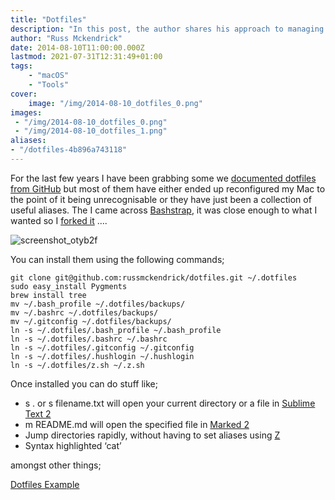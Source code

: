 ```yaml
---
title: "Dotfiles"
description: "In this post, the author shares his approach to managing dotfiles, the hidden configuration files that customize the user's computing environment. The author discusses his previous experiences with pre-built dotfile collections and explains how he has forked the 'Bashstrap' project to create his own customized dotfile setup. The post includes instructions for installing the author's dotfiles and highlights some of the key features and functionalities they provide."
author: "Russ Mckendrick"
date: 2014-08-10T11:00:00.000Z
lastmod: 2021-07-31T12:31:49+01:00
tags:
    - "macOS"
    - "Tools"
cover:
    image: "/img/2014-08-10_dotfiles_0.png" 
images:
 - "/img/2014-08-10_dotfiles_0.png"
 - "/img/2014-08-10_dotfiles_1.png"
aliases:
- "/dotfiles-4b896a743118"
---
```


For the last few years I have been grabbing some we [documented dotfiles from GitHub](https://github.com/search?o=desc&q=dotfiles&ref=cmdform&s=stars&type=Repositories) but most of them have either ended up reconfigured my Mac to the point of it being unrecognisable or they have just been a collection of useful aliases. The I came across [Bashstrap](https://github.com/barryclark/bashstrap), it was close enough to what I wanted so I [forked it](https://github.com/russmckendrick/dotfiles) ….

![screenshot_otyb2f](/img/2014-08-10_dotfiles_1.png)

You can install them using the following commands;

```
git clone git@github.com:russmckendrick/dotfiles.git ~/.dotfiles
sudo easy_install Pygments
brew install tree
mv ~/.bash_profile ~/.dotfiles/backups/
mv ~/.bashrc ~/.dotfiles/backups/
mv ~/.gitconfig ~/.dotfiles/backups/
ln -s ~/.dotfiles/.bash_profile ~/.bash_profile
ln -s ~/.dotfiles/.bashrc ~/.bashrc
ln -s ~/.dotfiles/.gitconfig ~/.gitconfig
ln -s ~/.dotfiles/.hushlogin ~/.hushlogin
ln -s ~/.dotfiles/z.sh ~/.z.sh
```

Once installed you can do stuff like;

- s . or s filename.txt will open your current directory or a file in [Sublime Text 2](http://www.sublimetext.com/2)
- m README.md will open the specified file in [Marked 2](http://marked2app.com/)
- Jump directories rapidly, without having to set aliases using [Z](https://github.com/rupa/z)
- Syntax highlighted ‘cat’

amongst other things;

[Dotfiles Example](https://asciinema.org/a/11378 "https://asciinema.org/a/11378")

